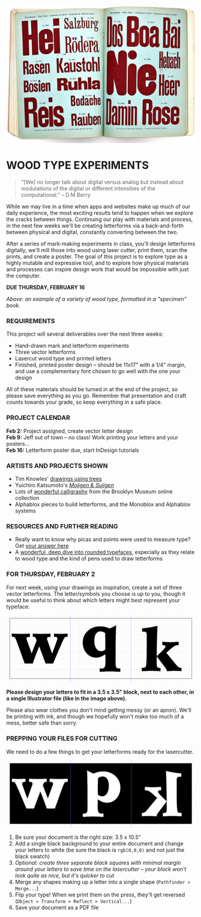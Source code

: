 ![An example of a variety of wood type](https://raw.githubusercontent.com/jeffThompson/Design2/master/Images/Week02/TypeSpecimen-05.jpg)

WOOD TYPE EXPERIMENTS
====

> "[We] no longer talk about digital versus analog but instead about modulations of the digital or different intensities of the computational." – D.M Berry

While we may live in a time when apps and websites make up much of our daily experience, the most exciting results tend to happen when we explore the cracks between things. Continuing our play with materials and process, in the next few weeks we'll be creating letterforms via a back-and-forth between physical and digital, constantly converting between the two.

After a series of mark-making experiments in class, you'll design letterforms digitally, we'll mill those into wood using laser cutter, print them, scan the prints, and create a poster. The goal of this project is to explore type as a highly mutable and expressive tool, and to explore how physical materials and processes can inspire design work that would be impossible with just the computer.

**DUE THURSDAY, FEBRUARY 16**

*Above: an example of a variety of wood type, formatted in a "specimen" book.*

### REQUIREMENTS  

This project will several deliverables over the next three weeks:

* Hand-drawn mark and letterform experiments  
* Three vector letterforms  
* Lasercut wood type and printed letters  
* Finished, printed poster design – should be 11x17" with a 1/4" margin, and use a complementary font chosen to go well with the one your design  

All of these materials should be turned in at the end of the project, so please save everything as you go. Remember that presentation and craft counts towards your grade, so keep everything in a safe place.

### PROJECT CALENDAR  

**Feb 2:** Project assigned, create vector letter design  
**Feb 9:** Jeff out of town – no class! Work printing your letters and your posters...  
**Feb 16:** Letterform poster due, start InDesign tutorials

### ARTISTS AND PROJECTS SHOWN  

* Tim Knowles' [drawings using trees](http://www.timknowles.co.uk/Work/TreeDrawings/CircularWeepingWillow/tabid/266/Default.aspx)  
* Yuichiro Katsumoto's [*Mojigen & Sujigen*](http://www.katsumotoy.com/mojisuji/index.html)  
* Lots of [wonderful calligraphy](https://www.brooklynmuseum.org/opencollection/search?keyword=calligraphy&type=objects) from the Brooklyn Museum online collection  
* Alphablox pieces to build letterforms, and the Monoblox and Alphablox systems  

### RESOURCES AND FURTHER READING  

* Really want to know why picas and points were used to measure type? Get [your answer here](http://www.jstor.org/stable/40345194?seq=1#page_scan_tab_contents)  
* A [wonderful, deep dive into rounded typefaces](https://www.fontshop.com/content/a-round-of-applause-for-well-rounded-type-talent-part-1), especially as they relate to wood type and the kind of pens used to draw letterforms  

### FOR THURSDAY, FEBRUARY 2

For next week, using your drawings as inspiration, create a set of three vector letterforms. The letter/symbols you choose is up to you, though it would be useful to think about which letters might best represent your typeface. 

![Artboard layout for the project](https://raw.githubusercontent.com/jeffThompson/Design2/master/Images/Week02/WoodTypeLayout.png)

**Please design your letters to fit in a 3.5 x 3.5" block, next to each other, in a single Illustrator file (like in the image above).**

Please also wear clothes you don't mind getting messy (or an apron). We'll be printing with ink, and though we hopefully won't make too much of a mess, better safe than sorry.  
### PREPPING YOUR FILES FOR CUTTING  

We need to do a few things to get your letterforms ready for the lasercutter.

![Example of type reversed and ready for printing](https://raw.githubusercontent.com/jeffThompson/Design2/master/Images/Week02/WoodTypeReadyForPrinting.png)

1. Be sure your document is the right size: 3.5 x 10.5"  
2. Add a single black background to your entire document and change your letters to white (be sure the black is `rgb(0,0,0)` and not just the black swatch)  
3. *Optional: create three separate black squares with minimal margin around your letters to save time on the lasercutter – your block won't look quite as nice, but it's quicker to cut*  
4. Merge any shapes making up a letter into a single shape (`Pathfinder > Merge...`)
5. Flip your type! When we print them on the press, they'll get reversed (`Object > Transform > Reflect > Vertical...`)  
6. Save your document as a PDF file  

